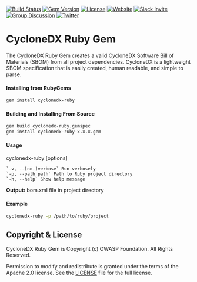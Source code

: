 [![Build Status](https://github.com/CycloneDX/cyclonedx-ruby-gem/workflows/Ruby%20CI/badge.svg)](https://github.com/CycloneDX/cyclonedx-ruby-gem/actions?workflow=Ruby+CI)
[![Gem Version](https://badge.fury.io/rb/cyclonedx-ruby.svg)](https://badge.fury.io/rb/cyclonedx-ruby)
[![License](https://img.shields.io/badge/license-Apache%202.0-brightgreen.svg)][License]
[![Website](https://img.shields.io/badge/https://-cyclonedx.org-blue.svg)](https://cyclonedx.org/)
[![Slack Invite](https://img.shields.io/badge/Slack-Join-blue?logo=slack&labelColor=393939)](https://cyclonedx.org/slack/invite)
[![Group Discussion](https://img.shields.io/badge/discussion-groups.io-blue.svg)](https://groups.io/g/CycloneDX)
[![Twitter](https://img.shields.io/twitter/url/http/shields.io.svg?style=social&label=Follow)](https://twitter.com/CycloneDX_Spec)


# CycloneDX Ruby Gem

The CycloneDX Ruby Gem creates a valid CycloneDX Software Bill of Materials (SBOM) from all project dependencies. CycloneDX is a lightweight SBOM specification that is easily created, human readable, and simple to parse. 

#### Installing from RubyGems

```bash
gem install cyclonedx-ruby 
```

#### Building and Installing From Source

```bash
gem build cyclonedx-ruby.gemspec
gem install cyclonedx-ruby-x.x.x.gem 
```

#### Usage
cyclonedx-ruby [options]

    `-v, --[no-]verbose` Run verbosely
    `-p, --path path` Path to Ruby project directory
    `-h, --help` Show help message

**Output:** bom.xml file in project directory

#### Example
```bash
cyclonedx-ruby -p /path/to/ruby/project
```


Copyright & License
-------------------

CycloneDX Ruby Gem is Copyright (c) OWASP Foundation. All Rights Reserved.

Permission to modify and redistribute is granted under the terms of the Apache 2.0 license. See the [LICENSE] file for the full license.

[License]: https://github.com/CycloneDX/cyclonedx-ruby-gem/blob/master/LICENSE

